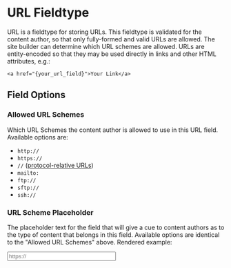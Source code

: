 <!--
    This source file is part of the open source project
    ExpressionEngine User Guide (https://github.com/ExpressionEngine/ExpressionEngine-User-Guide)

    @link      https://expressionengine.com/
    @copyright Copyright (c) 2003-2020, Packet Tide, LLC (https://ellislab.com)
    @license   https://expressionengine.com/license Licensed under Apache License, Version 2.0
-->

# URL Fieldtype

URL is a fieldtype for storing URLs. This fieldtype is validated for the content author, so that only fully-formed and valid URLs are allowed. The site builder can determine which URL schemes are allowed. URLs are entity-encoded so that they may be used directly in links and other HTML attributes, e.g.:

    <a href="{your_url_field}">Your Link</a>

## Field Options

### Allowed URL Schemes

Which URL Schemes the content author is allowed to use in this URL field. Available options are:

- `http://`
- `https://`
- `//` ([protocol-relative URLs](https://en.wikipedia.org/wiki/Wikipedia:Protocol-relative_URL))
- `mailto:`
- `ftp://`
- `sftp://`
- `ssh://`

### URL Scheme Placeholder

The placeholder text for the field that will give a cue to content authors as to the type of content that belongs in this field. Available options are identical to the "Allowed URL Schemes" above. Rendered example:

<input placeholder="https://" style="width:50%">
